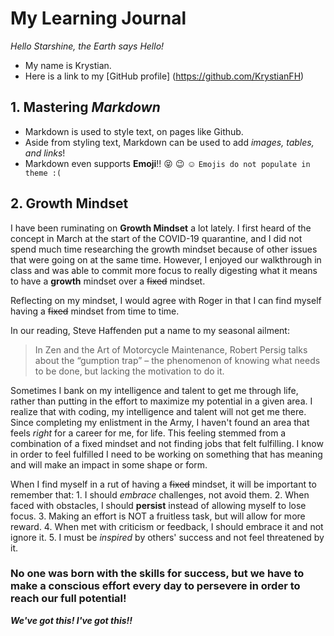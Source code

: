 # __My Learning Journal__

*Hello Starshine, the Earth says Hello!* 
  * My name is Krystian. 
  * Here is a link to my [GitHub profile] (https://github.com/KrystianFH)

## 1. Mastering *Markdown* 
  - Markdown is used to style text, on pages like Github.
  - Aside from styling text, Markdown can be used to add *images, tables, and links*!
  - Markdown even supports __Emoji__!! :stuck_out_tongue_closed_eyes: :wink: :relaxed: 
 `Emojis do not populate in theme :(`

## 2. Growth Mindset

I have been ruminating on __Growth Mindset__ a lot lately. I first heard of the concept in March at the start of the COVID-19 quarantine, and I did not spend much time researching the growth mindset because of other issues that were going on at the same time. However, I enjoyed our walkthrough in class and was able to commit more focus to really digesting what it means to have a __growth__ mindset over a ~~fixed~~ mindset.

Reflecting on my mindset, I would agree with Roger in that I can find myself having a ~~fixed~~ mindset from time to time. 

In our reading, Steve Haffenden put a name to my seasonal ailment:
  >In Zen and the Art of Motorcycle Maintenance, Robert Persig talks about the “gumption trap” – the phenomenon of knowing what needs to be done, but lacking the motivation to do it. 

Sometimes I bank on my intelligence and talent to get me through life, rather than putting in the effort to maximize my potential in a given area. I realize that with coding, my intelligence and talent will not get me there. Since completing my enlistment in the Army, I haven't found an area that feels _right_ for a career for me, for life. This feeling stemmed from a combination of a fixed mindset and not finding jobs that felt fulfilling. I know in order to feel fulfilled I need to be working on something that has meaning and will make an impact in some shape or form. 

When I find myself in a rut of having a ~~fixed~~ mindset, it will be important to remember that:
    1. I should *embrace* challenges, not avoid them.
    2. When faced with obstacles, I should __persist__ instead of allowing myself to lose focus.
    3. Making an effort is NOT a fruitless task, but will allow for more reward.
    4. When met with criticism or feedback, I should embrace it and not ignore it.
    5. I must be _inspired_ by others' success and not feel threatened by it. 

### No one was born with the skills for success, but we have to make a conscious effort every day to persevere in order to reach our full potential! 

__*We've got this! I've got this!!*__ 
